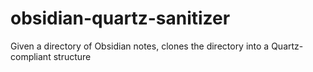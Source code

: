 # obsidian-quartz-sanitizer
Given a directory of Obsidian notes, clones the directory into a Quartz-compliant structure

